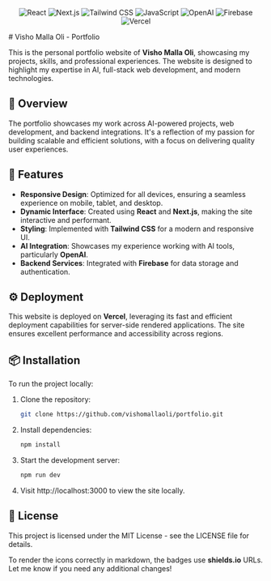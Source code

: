 <p align="center">
  <img src="https://img.shields.io/badge/-React-61DAFB?logo=react&logoColor=white&style=flat-square" alt="React"/>
  <img src="https://img.shields.io/badge/-Next.js-000000?logo=next.js&logoColor=white&style=flat-square" alt="Next.js"/>
  <img src="https://img.shields.io/badge/-Tailwind%20CSS-38B2AC?logo=tailwind-css&logoColor=white&style=flat-square" alt="Tailwind CSS"/>
  <img src="https://img.shields.io/badge/-JavaScript-F7DF1E?logo=javascript&logoColor=black&style=flat-square" alt="JavaScript"/>
  <img src="https://img.shields.io/badge/-OpenAI-412991?logo=openai&logoColor=white&style=flat-square" alt="OpenAI"/>
  <img src="https://img.shields.io/badge/-Firebase-FFCA28?logo=firebase&logoColor=black&style=flat-square" alt="Firebase"/>
  <img src="https://img.shields.io/badge/-Vercel-000000?logo=vercel&logoColor=white&style=flat-square" alt="Vercel"/>
</p>
# Visho Malla Oli - Portfolio

This is the personal portfolio website of **Visho Malla Oli**, showcasing my projects, skills, and professional experiences. The website is designed to highlight my expertise in AI, full-stack web development, and modern technologies.

## 🚀 Overview

The portfolio showcases my work across AI-powered projects, web development, and backend integrations. It's a reflection of my passion for building scalable and efficient solutions, with a focus on delivering quality user experiences.

## 🌟 Features

- **Responsive Design**: Optimized for all devices, ensuring a seamless experience on mobile, tablet, and desktop.
- **Dynamic Interface**: Created using **React** and **Next.js**, making the site interactive and performant.
- **Styling**: Implemented with **Tailwind CSS** for a modern and responsive UI.
- **AI Integration**: Showcases my experience working with AI tools, particularly **OpenAI**.
- **Backend Services**: Integrated with **Firebase** for data storage and authentication.
  
## ⚙️ Deployment

This website is deployed on **Vercel**, leveraging its fast and efficient deployment capabilities for server-side rendered applications. The site ensures excellent performance and accessibility across regions.

## 📦 Installation

To run the project locally:

1. Clone the repository:
   ```bash
   git clone https://github.com/vishomallaoli/portfolio.git
   ```

2. Install dependencies:

    ```bash
    npm install
    ```


3. Start the development server:

    ```bash
    npm run dev
    ```


4. Visit http://localhost:3000 to view the site locally.

## 📄 License

This project is licensed under the MIT License - see the LICENSE file for details.

To render the icons correctly in markdown, the badges use **shields.io** URLs. Let me know if you need any additional changes!
